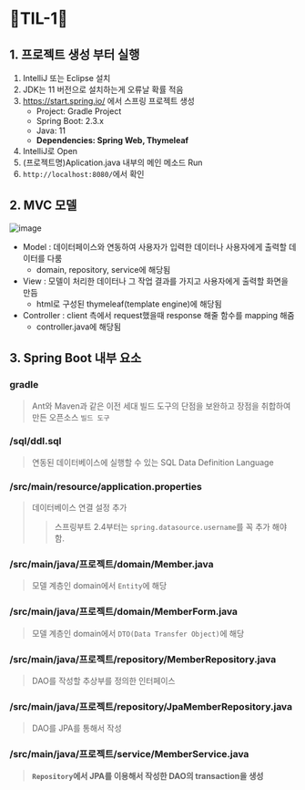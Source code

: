 # 🐳TIL-1🐳

## 1. 프로젝트 생성 부터 실행
1. IntelliJ 또는 Eclipse 설치
2. JDK는 11 버전으로 설치하는게 오류날 확률 적음
3. https://start.spring.io/ 에서 스프링 프로젝트 생성
    - Project: Gradle Project
    - Spring Boot: 2.3.x
    - Java: 11
    - __Dependencies: Spring Web, Thymeleaf__
4. IntelliJ로 Open
5. (프로젝트명)Aplication.java 내부의 메인 메소드 Run
6. `http://localhost:8080/`에서 확인

## 2. MVC 모델
![image](https://user-images.githubusercontent.com/67450413/181166692-6f9a976d-0e70-4785-ac21-9b4800ecaff7.png)
- Model : 데이터페이스와 연동하여 사용자가 입력한 데이터나 사용자에게 출력할 데이터를 다룸
  - domain, repository, service에 해당됨
- View : 모델이 처리한 데이터나 그 작업 결과를 가지고 사용자에게 출력할 화면을 만듬
  - html로 구성된 thymeleaf(template engine)에 해당됨 
- Controller : client 측에서 request했을때 response 해줄 함수를 mapping 해줌
  - controller.java에 해당됨

##  3. Spring Boot 내부 요소
### gradle
> Ant와 Maven과 같은 이전 세대 빌드 도구의 단점을 보완하고 장점을 취합하여 만든 오픈소스 `빌드 도구`
### /sql/ddl.sql
> 연동된 데이터베이스에 실행할 수 있는 SQL Data Definition Language
### /src/main/resource/application.properties
> 데이터베이스 연결 설정 추가
>> 스프링부트 2.4부터는 `spring.datasource.username`를 꼭 추가 해야함.
### /src/main/java/프로젝트/domain/Member.java
> 모델 계층인 domain에서 `Entity`에 해당 
### /src/main/java/프로젝트/domain/MemberForm.java
> 모델 계층인 domain에서 `DTO(Data Transfer Object)`에 해당
### /src/main/java/프로젝트/repository/MemberRepository.java
> DAO를 작성할 추상부를 정의한 인터페이스
### /src/main/java/프로젝트/repository/JpaMemberRepository.java
> DAO를 JPA를 통해서 작성
### /src/main/java/프로젝트/service/MemberService.java
> __`Repository`에서 JPA를 이용해서 작성한 DAO의 transaction을 생성__
